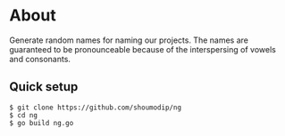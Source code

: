 # About
Generate random names for naming our projects. The names are guaranteed to be
pronounceable because of the interspersing of vowels and consonants.

## Quick setup
```console
$ git clone https://github.com/shoumodip/ng
$ cd ng
$ go build ng.go
```
